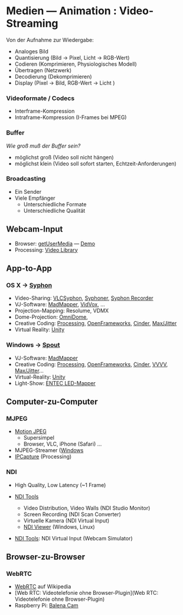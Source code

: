 # Medien — Animation : Video-Streaming

Von der Aufnahme zur Wiedergabe:

- Analoges Bild
- Quantisierung (Bild → Pixel, Licht → RGB-Wert) 
- Codieren (Komprimieren, Physiologisches Modell)
- Übertragen (Netzwerk)
- Decodierung (Dekomprimieren)
- Display (Pixel → Bild, RGB-Wert → Licht )

### Videoformate / Codecs

- Interframe-Kompression
- Intraframe-Kompression (I-Frames bei MPEG)


### Buffer

*Wie groß muß der Buffer sein?*

- möglichst groß (Video soll nicht hängen)
- möglichst klein (Video soll sofort starten, Echtzeit-Anforderungen)

### Broadcasting

- Ein Sender
- Viele Empfänger
	- Unterschiedliche Formate
	- Unterschiedliche Qualität

## Webcam-Input

- Browser: [getUserMedia](https://developer.mozilla.org/en-US/docs/Web/API/MediaDevices/getUserMedia)	— [Demo](https://webrtc.github.io/samples/src/content/getusermedia/gum/)
- Processing: [Video Library](https://processing.org/tutorials/video/)


## App-to-App

### OS X → [Syphon](http://syphon.v002.info/)

- Video-Sharing: [VLCSyphon](https://github.com/rsodre/VLCSyphon), [Syphoner](http://www.sigmasix.ch/syphoner/), [Syphon Recorder](http://syphon.v002.info/recorder/)
- VJ-Software: [MadMapper](https://madmapper.com/), [VidVox](https://vidvox.net/), ...
- Projection-Mapping: Resolume, VDMX
- Dome-Projection: [OmniDome](https://github.com/WilstonOreo/omnidome/), 
- Creative Coding: [Processing](https://github.com/Syphon/Processing/releases), [OpenFrameworks](https://github.com/astellato/ofxSyphon), [Cinder](https://github.com/rezaali/Cinder-Syphon), [Max/Jitter](https://github.com/Syphon/Jitter)
- Virtual Reality: [Unity](https://github.com/keijiro/KlakSyphon)


### Windows → [Spout](http://spout.zeal.co/)

- VJ-Software: [MadMapper](http://resolume.com/blog/11110/spout-sharing-video-between-applications-on-windows)
- Creative Coding: [Processing](https://github.com/leadedge/SpoutProcessing),  [OpenFrameworks](https://github.com/elliotwoods/ofxSpout), [Cinder](https://github.com/brucelane/Cinder-Spout), [VVVV](https://vvvv.org/blog/spout-0), [Max/Jitter](http://spout.zeal.co/forums/topic/max-package-manager/)...
- Virtual-Reality: [Unity](https://github.com/sloopidoopi/Spout4Unity)
- Light-Show: [ENTEC LED-Mapper](https://www.enttec.com/product/controls/addressable-led-pixel-control/pixel-mapping-software/)
	

## Computer-zu-Computer

### MJPEG

- [Motion JPEG](https://de.wikipedia.org/wiki/Motion_JPEG)
	- Supersimpel
	- Browser, VLC, iPhone (Safari) ...
- MJPEG-Streamer ([Windows](https://www.microsoft.com/de-de/p/mjpeg-streamer/9n7g34wvvpnk)
- [IPCapture](http://www.stefanobaldan.com/projects/ipcapture/) (Processing)

### NDI
- High Quality, Low Latency (~1 Frame)
- [NDI Tools](https://ndi.tv/tools/)
 	- Video Distribution, Video Walls (NDI Studio Monitor)
	- Screen Recording (NDI Scan Converter)
	- Virtuelle Kamera (NDI Virtual Input)
	- [NDI Viewer](https://orfast.com/) (Windows, Linux) 


- [NDI Tools](https://ndi.tv/tools/): NDI Virtual Input (Webcam Simulator)

## Browser-zu-Browser

### WebRTC

- [WebRTC](https://de.wikipedia.org/wiki/WebRTC) auf Wikipedia
- [Web RTC: Videotelefonie ohne Browser-Plugin](Web RTC: Videotelefonie ohne Browser-Plugin)
- Raspberry Pi: [Balena Cam](https://www.balena.io/blog/build-a-raspberry-pi-based-network-camera/)
